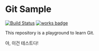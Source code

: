 # Git Sample

[![Build Status](https://travis-ci.org/dal-lab/git-sample.svg?branch=master)](https://travis-ci.org/dal-lab/git-sample)
[![works badge](https://cdn.jsdelivr.net/gh/nikku/works-on-my-machine@v0.2.0/badge.svg)](https://github.com/nikku/works-on-my-machine)

This repository is a playground to learn Git.

야, 이건 테스트다!
